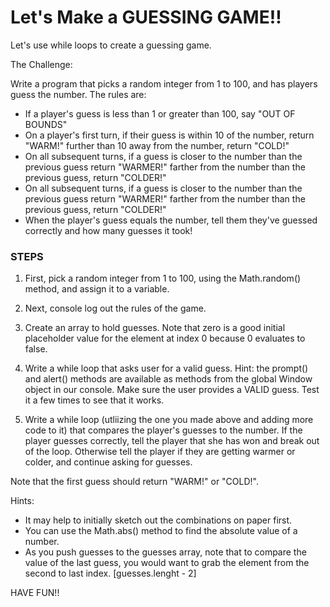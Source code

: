 # Let's Make a GUESSING GAME!!

Let's use while loops to create a guessing game.

The Challenge:

Write a program that picks a random integer from 1 to 100, and has players guess the number. The rules are:
<ul>
  <li>If a player's guess is less than 1 or greater than 100, say "OUT OF BOUNDS"</li>
  <li>On a player's first turn, if their guess is within 10 of the number, return "WARM!"
  further than 10 away from the number, return "COLD!"</li>
  <li>On all subsequent turns, if a guess is closer to the number than the previous guess return "WARMER!"
  farther from the number than the previous guess, return "COLDER!"</li>
  <li>On all subsequent turns, if a guess is closer to the number than the previous guess return "WARMER!"
  farther from the number than the previous guess, return "COLDER!"</li>
  <li>When the player's guess equals the number, tell them they've guessed correctly and how many guesses it took!
  </li>
</ul>

### STEPS

1. First, pick a random integer from 1 to 100, using the Math.random() method, and assign it to a variable.

2. Next, console log out the rules of the game.

3. Create an array to hold guesses. Note that zero is a good initial placeholder value for the element at index 0 because 0 evaluates to false.

4. Write a while loop that asks user for a valid guess. Hint: the prompt() and alert() methods are available as methods from the global Window object in our console. Make sure the user provides a VALID guess. Test it a few times to see that it works.

5. Write a while loop (utliizing the one you made above and adding more code to it) that compares the player's guesses to the number. If the player guesses correctly, tell the player that she has won and break out of the loop. Otherwise tell the player if they are getting warmer or colder, and continue asking for guesses.

Note that the first guess should return "WARM!" or "COLD!".

Hints:
<ul>
  <li>It may help to initially sketch out the combinations on paper first.</li>
  <li>You can use the Math.abs() method to find the absolute value of a number.</li>
  <li>As you push guesses to the guesses array, note that to compare the value of the last guess, you would want to grab the element from the second to last index. [guesses.lenght - 2]</li>
</ul>


HAVE FUN!!
